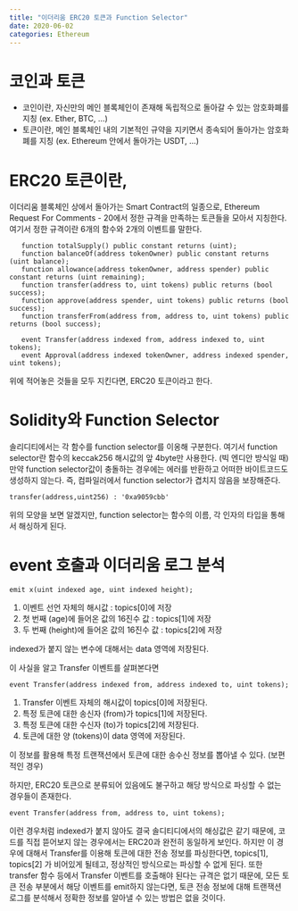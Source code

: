 ```yaml
---
title: "이더리움 ERC20 토큰과 Function Selector"
date: 2020-06-02
categories: Ethereum
---
```


# 코인과 토큰
- 코인이란, 자신만의 메인 블록체인이 존재해 독립적으로 돌아갈 수 있는 암호화폐를 지칭 (ex. Ether, BTC, ...)
- 토큰이란, 메인 블록체인 내의 기본적인 규약을 지키면서 종속되어 돌아가는 암호화폐를 지칭 (ex. Ethereum 안에서 돌아가는 USDT, ...)

# ERC20 토큰이란,
 이더리움 블록체인 상에서 돌아가는 Smart Contract의 일종으로, Ethereum Request For Comments - 20에서 정한 규격을 만족하는 토큰들을 모아서 지칭한다. 여기서 정한 규격이란 6개의
 함수와 2개의 이벤트를 말한다.
 ```solidity
    function totalSupply() public constant returns (uint);
    function balanceOf(address tokenOwner) public constant returns (uint balance); 
    function allowance(address tokenOwner, address spender) public constant returns (uint remaining);
    function transfer(address to, uint tokens) public returns (bool success);
    function approve(address spender, uint tokens) public returns (bool success);
    function transferFrom(address from, address to, uint tokens) public returns (bool success);

    event Transfer(address indexed from, address indexed to, uint tokens);
    event Approval(address indexed tokenOwner, address indexed spender, uint tokens);
```
위에 적어놓은 것들을 모두 지킨다면, ERC20 토큰이라고 한다.

# Solidity와 Function Selector
 솔리디티에서는 각 함수를 function selector를 이옹해 구분한다. 여기서 function selector란 함수의 keccak256 해시값의 앞 4byte만 사용한다. (빅 엔디안 방식일 때)   
 만약 function selector값이 충돌하는 경우에는 에러를 반환하고 어떠한 바이트코드도 생성하지 않는다. 즉, 컴파일러에서 function selector가 겹치지 않음을 보장해준다.
 ```solidity
transfer(address,uint256) : '0xa9059cbb'
```
 위의 모양을 보면 알겠지만, function selector는 함수의 이름, 각 인자의 타입을 통해서 해싱하게 된다.
 
 # event 호출과 이더리움 로그 분석
 ```solidity
emit x(uint indexed age, uint indexed height);
```
1. 이벤트 선언 자체의 해시값 : topics[0]에 저장
2. 첫 번째 (age)에 들어온 값의 16진수 값 : topics[1]에 저장
3. 두 번째 (height)에 들어온 값의 16진수 값 : topics[2]에 저장

indexed가 붙지 않는 변수에 대해서는 data 영역에 저장된다.

이 사실을 알고 Transfer 이벤트를 살펴본다면
```solidity
event Transfer(address indexed from, address indexed to, uint tokens);
```
1. Transfer 이벤트 자체의 해시값이 topics[0]에 저장된다.
2. 특정 토큰에 대한 송신자 (from)가 topics[1]에 저장된다.
3. 특정 토큰에 대한 수신자 (to)가 topics[2]에 저장된다.
4. 토큰에 대한 양 (tokens)이 data 영역에 저장된다.

이 정보를 활용해 특정 트랜잭션에서 토큰에 대한 송수신 정보를 뽑아낼 수 있다. (보편적인 경우)   

하지만, ERC20 토큰으로 분류되어 있음에도 불구하고 해당 방식으로 파싱할 수 없는 경우들이 존재한다.
```solidity
event Transfer(address from, address to, uint tokens);
```
이런 경우처럼 indexed가 붙지 않아도 결국 솔디티디에서의 해싱값은 같기 때문에, 코드를 직접 뜯어보지 않는 경우에서는 ERC20과 완전히 동일하게 보인다.
하지만 이 경우에 대해서 Transfer를 이용해 토큰에 대한 전송 정보를 파싱한다면, topics[1], topics[2] 가 비어있게 될테고, 정상적인 방식으로는 파싱할 수 없게 된다.
또한 transfer 함수 등에서 Transfer 이벤트를 호출해야 된다는 규격은 없기 때문에, 모든 토큰 전송 부분에서 해당 이벤트를 emit하지 않는다면,
토큰 전송 정보에 대해 트랜잭션 로그를 분석해서 정확한 정보를 알아낼 수 있는 방법은 없을 것이다.
